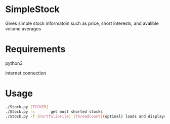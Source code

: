 # SimpleStock
Gives simple stock informatoin 
such as price, short interests, and avalible volume averages

# Requirements
python3

internet connection

# Usage
```bash
./Stock.py [TICKER]
./Stock.py -s       get most shorted stocks
./Stock.py -f [PortfolioFile] [threadcount](optinal) loads and displays portfolio

```
